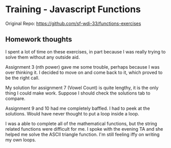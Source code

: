 # Training - Javascript Functions

Original Repo: https://github.com/sf-wdi-33/functions-exercises

## Homework thoughts

I spent a lot of time on these exercises, in part because I was really trying to solve them without any outside aid.

Assignment 3 (nth power) gave me some trouble, perhaps because I was over thinking it. I decided to move on and come back to it, which proved to be the right call.

My solution for assignment 7 (Vowel Count) is quite lengthy, it is the only thing I could make work. Suppose I should check the solutions tab to compare.

Assignment 9 and 10 had me completely baffled. I had to peek at the solutions. Would have never thought to put a loop inside a loop.  

I was a able to complete all of the mathematical functions, but the string related functions were difficult for me. I spoke with the evening TA and she helped me solve the ASCII triangle function. I'm still feeling iffy on writing my own loops.
